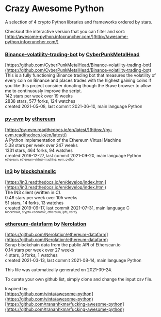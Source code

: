 # Crazy Awesome Python
A selection of 4 crypto Python libraries and frameworks ordered by stars.  

Checkout the interactive version that you can filter and sort: 
[http://awesome-python.infocruncher.com/](http://awesome-python.infocruncher.com/)  


### [Binance-volatility-trading-bot](https://github.com/CyberPunkMetalHead/Binance-volatility-trading-bot) by [CyberPunkMetalHead](https://github.com/CyberPunkMetalHead)  
[https://github.com/CyberPunkMetalHead/Binance-volatility-trading-bot](https://github.com/CyberPunkMetalHead/Binance-volatility-trading-bot)  
This is a fully functioning Binance trading bot that measures the volatility of every coin on Binance and places trades with the highest gaining coins If you like this project consider donating though the Brave browser to allow me to continuously improve the script.  
142 stars per week over 19 weeks  
2838 stars, 577 forks, 124 watches  
created 2021-05-08, last commit 2021-06-10, main language Python  


### [py-evm](https://github.com/ethereum/py-evm) by [ethereum](https://github.com/ethereum)  
[https://py-evm.readthedocs.io/en/latest/](https://py-evm.readthedocs.io/en/latest/)  
A Python implementation of the Ethereum Virtual Machine  
5.38 stars per week over 247 weeks  
1331 stars, 464 forks, 94 watches  
created 2016-12-27, last commit 2021-09-20, main language Python  
<sub><sup>ethereum, ethereum-virtual-machine, evm, python</sup></sub>


### [in3](https://github.com/blockchainsllc/in3) by [blockchainsllc](https://github.com/blockchainsllc)  
[https://in3.readthedocs.io/en/develop/index.html](https://in3.readthedocs.io/en/develop/index.html)  
The IN3 client (written in C).  
0.48 stars per week over 105 weeks  
51 stars, 14 forks, 13 watches  
created 2019-09-17, last commit 2021-07-31, main language C  
<sub><sup>blockchain, crypto-economic, ethereum, ipfs, verify</sup></sub>


### [ethereum-datafarm](https://github.com/Nerolation/ethereum-datafarm) by [Nerolation](https://github.com/Nerolation)  
[https://github.com/Nerolation/ethereum-datafarm](https://github.com/Nerolation/ethereum-datafarm)  
Scrap blockchain data from the public API of Etherscan.io  
0.14 stars per week over 27 weeks  
4 stars, 3 forks, 1 watches  
created 2021-03-13, last commit 2021-08-14, main language Python  


This file was automatically generated on 2021-09-24.  

To curate your own github list, simply clone and change the input csv file.  

Inspired by:  
[https://github.com/vinta/awesome-python](https://github.com/vinta/awesome-python)  
[https://github.com/trananhkma/fucking-awesome-python](https://github.com/trananhkma/fucking-awesome-python)  